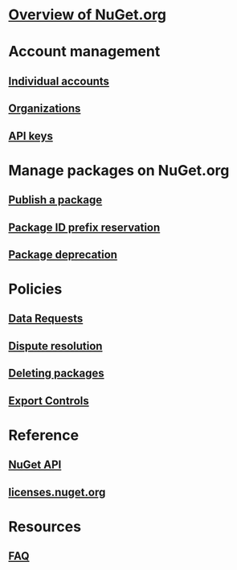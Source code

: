 # [Overview of NuGet.org](overview-nuget-org.md)
# Account management
## [Individual accounts](individual-accounts.md)
## [Organizations](organizations-on-nuget-org.md)
## [API keys](scoped-api-keys.md)
# Manage packages on NuGet.org
## [Publish a package](publish-a-package.md)
## [Package ID prefix reservation](id-prefix-reservation.md)
## [Package deprecation](deprecate-packages.md)
# Policies
## [Data Requests](policies/Data-requests.md)
## [Dispute resolution](policies/dispute-resolution.md)
## [Deleting packages](policies/deleting-packages.md)
## [Export Controls](policies/export-control.md)
# Reference
## [NuGet API](../api/overview.md)
## [licenses.nuget.org](licenses.nuget.org.md)
# Resources
## [FAQ](nuget-org-faq.yml)
